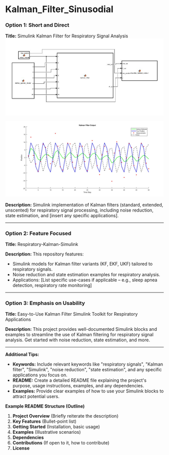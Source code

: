 # Kalman_Filter_Sinusodial

### Option 1: Short and Direct

**Title:** Simulink Kalman Filter for Respiratory Signal Analysis
![Simulink Kalman Filter Sinusoidal Waves](./images/Capture.JPG)

![Simulink Kalman Filter Sinusoidal Waves](./images/untitled.jpg)




**Description:** 
Simulink implementation of Kalman filters (standard, extended, unscented) for respiratory signal processing, including noise reduction, state estimation, and [insert any specific applications].

---

### Option 2: Feature Focused

**Title:** Respiratory-Kalman-Simulink

**Description:** 
This repository features:
- Simulink models for Kalman filter variants (KF, EKF, UKF) tailored to respiratory signals.
- Noise reduction and state estimation examples for respiratory analysis.
- Applications: [List specific use-cases if applicable – e.g.,  sleep apnea detection, respiratory rate monitoring]

---

### Option 3:  Emphasis on Usability

**Title:** Easy-to-Use Kalman Filter Simulink Toolkit for Respiratory Applications

**Description:** 
This project provides well-documented Simulink blocks and examples to streamline the use of Kalman filtering for respiratory signal analysis. Get started with noise reduction, state estimation, and more.

---

**Additional Tips:**

- **Keywords:** Include relevant keywords like "respiratory signals", "Kalman filter", "Simulink", "noise reduction", "state estimation", and any specific applications you focus on.
- **README:**  Create a detailed README file explaining the project's purpose, usage instructions, examples, and any dependencies. 
- **Examples:** Provide clear examples of how to use your Simulink blocks to attract potential users. 

**Example README Structure (Outline)**

1. **Project Overview** (Briefly reiterate the description)
2. **Key Features** (Bullet-point list)
3. **Getting Started** (Installation, basic usage)
4. **Examples** (Illustrative scenarios)
5. **Dependencies**
6. **Contributions** (If open to it, how to contribute)
7. **License** 
